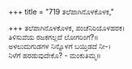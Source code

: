 +++
title = "719 ತಲೆಪಾಗಿನೊಳಕೊಳಕ,"

+++
ತಲೆಪಾಗಿನೊಳಕೊಳಕ, ಪಂಚೆನಿರಿಯೊಳಹರಕ।  
ತಿಳಿಸುವೆಯ ರಜಕಗಲ್ಲದೆ ಲೋಗರಿಂಗೆ?॥  
ಅಳಲುದುಗುಡಗಳ ನಿನ್ನೊಳಗೆ ಬಯ್ತಿಡದೆ ನೀ-।  
ನಿಳೆಗೆ ಹರಡುವುದೇಕೊ? - ಮಂಕುತಿಮ್ಮ॥  
